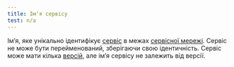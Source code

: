 ```yaml
---
title: Імʼя сервісу
test: n/a
---
```


Імʼя, яке унікально ідентифікує [сервіс](/docs/reference/glossary/#service) в межах [сервісної мережі](/docs/reference/glossary/#service-mesh). Сервіс не може бути перейменований, зберігаючи свою ідентичність. Сервіс може мати кілька [версій](/docs/reference/glossary/#service-version), але імʼя сервісу не залежить від версії.

